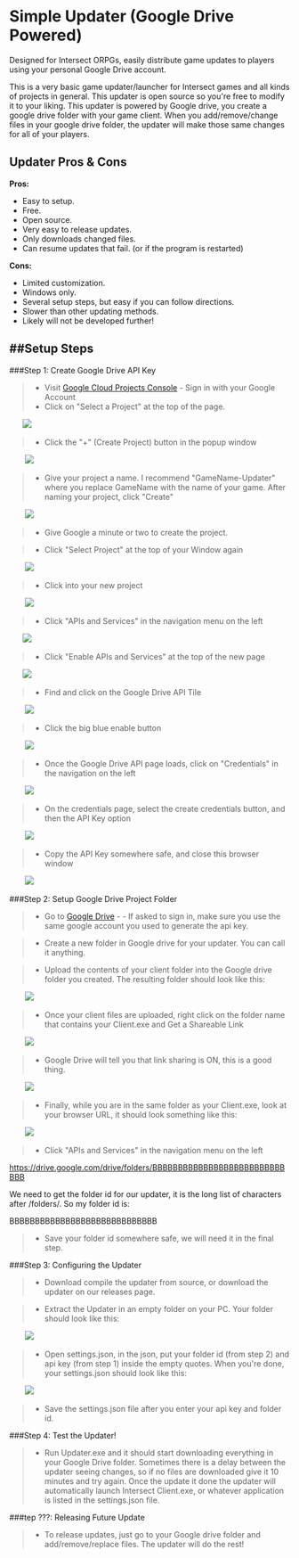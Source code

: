 # Simple Updater (Google Drive Powered)
Designed for Intersect ORPGs, easily distribute game updates to players using your personal Google Drive account.

This is a very basic game updater/launcher for Intersect games and all kinds of projects in general. This updater is open source so you're free to modify it to your liking. This updater is powered by Google drive, you create a google drive folder with your game client. When you add/remove/change files in your google drive folder, the updater will make those same changes for all of your players.


Updater Pros & Cons
-------------------

**Pros:**
 - Easy to setup.
 - Free.
 - Open source.
 - Very easy to release updates.
 - Only downloads changed files.
 - Can resume updates that fail. (or if the program is restarted)
 
**Cons:**
 - Limited customization.
 - Windows only.
 - Several setup steps, but easy if you can follow directions.
 - Slower than other updating methods.
 - Likely will not be developed further!
 
 ##Setup Steps
-------------------
###Step 1:  Create Google Drive API Key

> - Visit [Google Cloud Projects Console](https://console.cloud.google.com/) - Sign in with your Google Account
> - Click on "Select a Project" at the top of the page.
  
 &nbsp;&nbsp;&nbsp;&nbsp;&nbsp;&nbsp;![](http://www.ascensiongamedev.com/resources/filehost/988f78c82c0acd78e8247651933cf277.png) 
 
> - Click the "+" (Create Project) button in the popup window
  
&nbsp;&nbsp;&nbsp;&nbsp;&nbsp;&nbsp; ![](http://www.ascensiongamedev.com/resources/filehost/ac94d332637e0d837b9276ef0c2911c4.png)
 
> - Give your project a name. I recommend "GameName-Updater" where you replace GameName with the name of your game. After naming your project, click "Create"
 
&nbsp;&nbsp;&nbsp;&nbsp;&nbsp;&nbsp; ![](http://www.ascensiongamedev.com/resources/filehost/ebd9b2ec314bb03b0ea58fa49ace6240.png)
 
> - Give Google a minute or two to create the project.
 
> - Click "Select Project" at the top of your Window again
 
&nbsp;&nbsp;&nbsp;&nbsp;&nbsp;&nbsp; ![](http://www.ascensiongamedev.com/resources/filehost/988f78c82c0acd78e8247651933cf277.png)
 
> - Click into your new project
 
&nbsp;&nbsp;&nbsp;&nbsp;&nbsp;&nbsp; ![](http://www.ascensiongamedev.com/resources/filehost/623f65a8606f38c5219d301700cb2f05.png)
 
> - Click "APIs and Services" in the navigation menu on the left
 
 &nbsp;&nbsp;&nbsp;&nbsp;&nbsp;&nbsp;![](http://www.ascensiongamedev.com/resources/filehost/eda659c3f30038f02a5d1d979b106796.png)
 
> - Click "Enable APIs and Services" at the top of the new page
 
 &nbsp;&nbsp;&nbsp;&nbsp;&nbsp;&nbsp;![](http://www.ascensiongamedev.com/resources/filehost/f9593b713ef08b87734e8979bb68223a.png) 
 
> - Find and click on the Google Drive API Tile
 
&nbsp;&nbsp;&nbsp;&nbsp;&nbsp;&nbsp; ![](http://www.ascensiongamedev.com/resources/filehost/adb3e7292b80515cd75e77d7f8ec6b2a.png)
 
> - Click the big blue enable button
 
&nbsp;&nbsp;&nbsp;&nbsp;&nbsp;&nbsp; ![](http://www.ascensiongamedev.com/resources/filehost/df0ec8db7fcc1a9e96e87bf4ae64948f.png)
 
> - Once the Google Drive API page loads, click on "Credentials" in the navigation on the left
 
&nbsp;&nbsp;&nbsp;&nbsp;&nbsp;&nbsp; ![](http://www.ascensiongamedev.com/resources/filehost/7f73336f44ecf0213e4ca5602153eaa8.png)
 
> - On the credentials page, select the create credentials button, and then the API Key option 
 
&nbsp;&nbsp;&nbsp;&nbsp;&nbsp;&nbsp; ![](http://www.ascensiongamedev.com/resources/filehost/0d91af9df12b71d0f6219a9159a4afc1.png)
 
> - Copy the API Key somewhere safe, and close this browser window
 
&nbsp;&nbsp;&nbsp;&nbsp;&nbsp;&nbsp; ![](http://www.ascensiongamedev.com/resources/filehost/ed09f28e688147e248efce82ad58ae10.png)
 
 
###Step 2:  Setup Google Drive Project Folder

> - Go to [Google Drive](https://drive.google.com/drive/my-drive) -  - If asked to sign in, make sure you use the same google account you used to generate the api key.

> - Create a new folder in Google drive for your updater. You can call it anything.
 
> - Upload the contents of your client folder into the Google drive folder you created. The resulting folder should look like this:
  
&nbsp;&nbsp;&nbsp;&nbsp;&nbsp;&nbsp; ![](http://www.ascensiongamedev.com/resources/filehost/fc44a8ed7cd735e3b7dcc5be30c2621a.png)
 
> - Once your client files are uploaded, right click on the folder name that contains your Client.exe and Get a Shareable Link
 
&nbsp;&nbsp;&nbsp;&nbsp;&nbsp;&nbsp; ![](http://www.ascensiongamedev.com/resources/filehost/129d3cc59ec274576ff62b09b1d7a1c5.png)
 
> - Google Drive will tell you that link sharing is ON, this is a good thing.
 
&nbsp;&nbsp;&nbsp;&nbsp;&nbsp;&nbsp; ![](http://www.ascensiongamedev.com/resources/filehost/e785ba5c77e70d369d968975ec62a8be.png)
 
> - Finally, while you are in the same folder as your Client.exe, look at your browser URL, it should look something like this:
 
&nbsp;&nbsp;&nbsp;&nbsp;&nbsp;&nbsp; ![](http://www.ascensiongamedev.com/resources/filehost/623f65a8606f38c5219d301700cb2f05.png)
 
> - Click "APIs and Services" in the navigation menu on the left
 
 https://drive.google.com/drive/folders/BBBBBBBBBBBBBBBBBBBBBBBBBBBBB
  
 We need to get the folder id for our updater, it is the long list of characters after /folders/. So my folder id is:

 BBBBBBBBBBBBBBBBBBBBBBBBBBBBB
 
 > - Save your folder id somewhere safe, we will need it in the final step.
 
 
###Step 3:  Configuring the Updater

> - Download compile the updater from source, or download the updater on our releases page.

> - Extract the Updater in an empty folder on your PC. Your folder should look like this:

&nbsp;&nbsp;&nbsp;&nbsp;&nbsp;&nbsp; ![](http://www.ascensiongamedev.com/resources/filehost/aff82e9c8cb2932c3ac1ee119d2186f0.png)
 
> - Open settings.json, in the json, put your folder id (from step 2)  and api key (from step 1) inside the empty quotes.  When you're done, your settings.json should look like this:
  
&nbsp;&nbsp;&nbsp;&nbsp;&nbsp;&nbsp; ![](http://www.ascensiongamedev.com/resources/filehost/e960004f6772c251d72dc64150fdd28e.png)
 
> - Save the settings.json file after you enter your api key and folder id.


###Step 4:  Test the Updater!

> - Run Updater.exe and it should start downloading everything in your Google Drive folder. Sometimes there is a delay between the updater seeing changes, so if no files are downloaded give it 10 minutes and try again. Once the update it done the updater will automatically launch Intersect Client.exe, or whatever application is listed in the settings.json file.


###tep ???:  Releasing Future Update

> - To release updates, just go to your Google drive folder and add/remove/replace files. The updater will do the rest!


 


